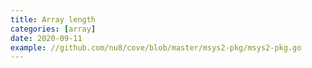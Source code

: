 ```yaml
---
title: Array length
categories: [array]
date: 2020-09-11
example: //github.com/nu8/cove/blob/master/msys2-pkg/msys2-pkg.go
---
```

